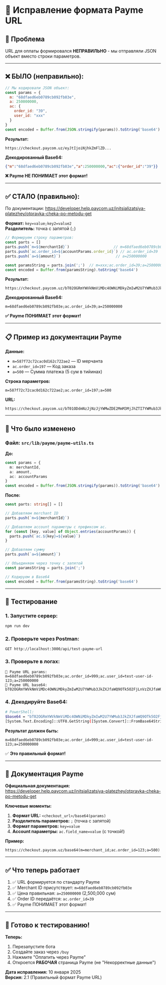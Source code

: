 # 🔧 Исправление формата Payme URL

## 🔴 Проблема

URL для оплаты формировался **НЕПРАВИЛЬНО** - мы отправляли JSON объект вместо строки параметров.

---

## ❌ БЫЛО (неправильно):

```javascript
// Мы кодировали JSON объект:
const params = {
  m: "68dfaed6eb0789cb092fb03e",
  a: 250000000,
  ac: {
    order_id: "39",
    user_id: "xxx"
  }
}
const encoded = Buffer.from(JSON.stringify(params)).toString('base64')
```

**Результат:**
```
https://checkout.paycom.uz/eyJtIjoiNjhkZmFlZD...
```

**Декодированный Base64:**
```json
{"m":"68dfaed6eb0789cb092fb03e","a":250000000,"ac":{"order_id":"39"}}
```

**❌ Payme НЕ ПОНИМАЕТ этот формат!**

---

## ✅ СТАЛО (правильно):

По документации: https://developer.help.paycom.uz/initsializatsiya-platezhey/otpravka-cheka-po-metodu-get

**Формат:** `key=value;key2=value2`  
**Разделитель:** точка с запятой (`;`)

```javascript
// Формируем строку параметров:
const parts = []
parts.push(`m=${merchantId}`)                    // m=68dfaed6eb0789cb092fb03e
parts.push(`ac.order_id=${accountParams.order_id}`) // ac.order_id=39
parts.push(`a=${amount}`)                         // a=250000000

const paramsString = parts.join(';')  // m=xxx;ac.order_id=39;a=250000000
const encoded = Buffer.from(paramsString).toString('base64')
```

**Результат:**
```
https://checkout.paycom.uz/bT02OGRmYWVkNmViMDc4OWNiMDkyZmIwM2U7YWMub3JkZXJfaWQ9Mzk7YT0yNTAwMDAwMDA=
```

**Декодированный Base64:**
```
m=68dfaed6eb0789cb092fb03e;ac.order_id=39;a=250000000
```

**✅ Payme ПОНИМАЕТ этот формат!**

---

## 📋 Пример из документации Payme

**Данные:**
- `m=587f72c72cac0d162c722ae2` — ID мерчанта
- `ac.order_id=197` — Код заказа
- `a=500` — Сумма платежа (5 сум в тийинах)

**Строка параметров:**
```
m=587f72c72cac0d162c722ae2;ac.order_id=197;a=500
```

**URL:**
```
https://checkout.paycom.uz/bT01ODdmNzJjNzJjYWMwZDE2MmM3MjJhZTI7YWMub3JkZXJfaWQ9MTk3O2E9NTAw
```

---

## 🔧 Что было изменено

### Файл: `src/lib/payme/payme-utils.ts`

**До:**
```typescript
const params = {
  m: merchantId,
  a: amount,
  ac: accountParams
}
const encoded = Buffer.from(JSON.stringify(params)).toString('base64')
```

**После:**
```typescript
const parts: string[] = []

// Добавляем merchant ID
parts.push(`m=${merchantId}`)

// Добавляем account параметры с префиксом ac.
for (const [key, value] of Object.entries(accountParams)) {
  parts.push(`ac.${key}=${value}`)
}

// Добавляем сумму
parts.push(`a=${amount}`)

// Объединяем через точку с запятой
const paramsString = parts.join(';')

// Кодируем в Base64
const encoded = Buffer.from(paramsString).toString('base64')
```

---

## 🧪 Тестирование

### 1. Запустите сервер:
```bash
npm run dev
```

### 2. Проверьте через Postman:
```
GET http://localhost:3000/api/test-payme-url
```

### 3. Проверьте в логах:
```
🔗 Payme URL params: m=68dfaed6eb0789cb092fb03e;ac.order_id=999;ac.user_id=test-user-id-123;a=250000000
🔗 Payme URL base64: bT02OGRmYWVkNmViMDc4OWNiMDkyZmIwM2U7YWMub3JkZXJfaWQ9OTk5O2FjLnVzZXJfaWQ9dGVzdC11c2VyLWlkLTEyMzthPTI1MDAwMDAwMA==
```

### 4. Декодируйте Base64:
```bash
# PowerShell:
$base64 = "bT02OGRmYWVkNmViMDc4OWNiMDkyZmIwM2U7YWMub3JkZXJfaWQ9OTk5O2FjLnVzZXJfaWQ9dGVzdC11c2VyLWlkLTEyMzthPTI1MDAwMDAwMA=="
[System.Text.Encoding]::UTF8.GetString([System.Convert]::FromBase64String($base64))
```

**Результат должен быть:**
```
m=68dfaed6eb0789cb092fb03e;ac.order_id=999;ac.user_id=test-user-id-123;a=250000000
```

✅ **Это правильный формат!**

---

## 📖 Документация Payme

**Официальная документация:**
https://developer.help.paycom.uz/initsializatsiya-platezhey/otpravka-cheka-po-metodu-get

**Ключевые моменты:**

1. **Формат URL:** `<checkout_url>/base64(params)`
2. **Разделитель параметров:** `;` (точка с запятой)
3. **Формат параметров:** `key=value`
4. **Account параметры:** `ac.field_name=value` (с точкой!)

**Пример:**
```
https://checkout.paycom.uz/base64(m=merchant_id;ac.order_id=123;a=500)
```

---

## ✅ Что теперь работает

1. ✅ URL формируется по стандарту Payme
2. ✅ Merchant ID присутствует: `m=68dfaed6eb0789cb092fb03e`
3. ✅ Цена правильная: `a=250000000` (2,500,000 сум)
4. ✅ Order ID передаётся: `ac.order_id=39`
5. ✅ Payme ПОНИМАЕТ этот формат!

---

## 🚀 Готово к тестированию!

**Теперь:**
1. Перезапустите бота
2. Создайте заказ через `/buy`
3. Нажмите "Оплатить через Payme"
4. Откроется **РАБОЧАЯ** страница Payme (не "Некорректные данные")

**Дата исправления:** 10 января 2025  
**Версия:** 2.1 (Правильный формат Payme URL)
